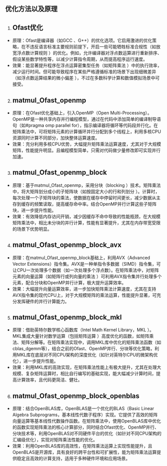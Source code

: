 ## 优化方法以及原理
1. ## Ofast优化 
- 原理：Ofast是编译器（如GCC 、G++）的优化选项。它启用激进的优化策略，在不违反语言标准主要规则前提下，开启一些可能牺牲标准合规性（如放宽浮点数计算规则 ）的优化。例如，允许编译器对浮点数运算进行重新排序、假设某些数学特性等，以减少计算指令周期，从而提高程序运行速度。
- 效果：能显著提升程序在浮点运算密集型任务（如矩阵乘法 ）中的执行效率，减少运行时间。但可能导致程序在某些严格遵循标准的场景下出现细微差异（如浮点数运算结果的微小偏差 ），不过在多数科学计算和数值模拟场景中可接受。
 
2. ## matmul_Ofast_openmp  
- 原理：在Ofast优化基础上，引入OpenMP（Open Multi-Processing）。OpenMP是一种共享内存并行编程模型，通过在代码中添加简单的编译制导语句（如#pragma omp parallel for），指示编译器将循环等代码段并行化。在矩阵乘法中，可将矩阵元素的计算循环并行分配到多个线程上，利用多核CPU资源同时计算不同部分，加快整体运算速度。
- 效果：充分利用多核CPU优势，大幅提升矩阵乘法运算速度，尤其对于大规模矩阵，性能提升明显。且编程模型简单，只需对代码做少量修改即可实现并行加速。
 
3. ## matmul_Ofast_openmp_block 
- 原理：基于matmul_Ofast_openmp，采用分块（blocking ）技术。矩阵乘法中，将大矩阵划分成小的子矩阵块（如按固定大小的行和列划分 ）。计算时，每次处理一个子矩阵块的乘法，使数据在缓存中停留时间更长，减少数据从主存到缓存的频繁读取，提高缓存命中率。结合OpenMP并行计算这些子矩阵块，进一步提升性能。
- 效果：有效降低内存访问开销，减少因缓存不命中导致的性能瓶颈，在大规模矩阵乘法中，相比未分块的并行计算，性能有显著提升，尤其在内存带宽受限的场景下优势明显。
 
4. ## matmul_Ofast_openmp_block_avx 
- 原理：在matmul_Ofast_openmp_block基础上，利用AVX（Advanced Vector Extensions）指令集。AVX是一种单指令多数据（SIMD）指令集，可让CPU一次处理多个数据（如一次处理多个浮点数）。在矩阵乘法中，对矩阵元素的向量运算（如矩阵行或列向量的乘法 ）可利用AVX指令集并行处理多个元素，配合分块和OpenMP并行计算，极大提升运算效率。
- 效果：大幅提升向量运算效率，进一步加快矩阵乘法计算速度，尤其在支持AVX指令集的现代CPU上，对于大规模矩阵的乘法运算，性能提升显著，可充分发挥硬件的并行计算能力。
 
5. ## matmul_Ofast_openmp_block_mkl 
- 原理：借助英特尔数学核心函数库（Intel Math Kernel Library，MKL ）。MKL集成大量针对数学运算（包括矩阵运算 ）高度优化的函数，如矩阵乘法、矩阵分解等。在矩阵乘法实现中，调用MKL库中优化的矩阵乘法函数（如cblas_dgemm等），结合之前的Ofast、OpenMP并行、分块等优化策略，利用MKL库在底层对不同CPU架构的深度优化（如针对英特尔CPU的微架构优化），进一步提升性能。
- 效果：利用MKL库的高效实现，在矩阵乘法性能上有极大提升，尤其在处理大规模、复杂矩阵运算时，相比自行编写的基础实现，能大幅减少计算时间，提高计算效率，且代码更简洁、健壮。

6. ## matmul_Ofast_openmp_block_openblas 
- 原理：结合OpenBLAS库，OpenBLAS是一个优化的BLAS（Basic Linear Algebra Subprograms，基本线性代数子程序）实现。它提供了高效的矩阵向量运算等基本线性代数操作函数。在矩阵乘法中，使用OpenBLAS库中优化的函数实现矩阵乘法的核心计算部分，同时结合Ofast优化、OpenMP并行、分块技术等，利用OpenBLAS对不同硬件平台的优化（如针对不同CPU架构的汇编级优化），实现对矩阵乘法性能的优化。
- 效果：利用OpenBLAS库的高效性，在矩阵乘法运算上实现性能提升，且OpenBLAS是开源库，具有良好的跨平台性和可扩展性，能为矩阵乘法运算提供稳定且高效的计算支持，适用于多种硬件环境和应用场景。
